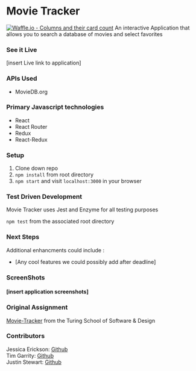 # Movie Tracker
[![Waffle.io - Columns and their card count](https://badge.waffle.io/Jessica-Erickson/movie-tracker.svg?columns=all)](https://waffle.io/Jessica-Erickson/movie-tracker)
 An interactive Application that allows you to search a database of movies and select favorites

### See it Live
[insert Live link to application]

### APIs Used
* MovieDB.org 

### Primary Javascript technologies
* React
* React Router
* Redux
* React-Redux

### Setup

1. Clone down repo
2. `npm install` from root directory
3. `npm start` and visit `localhost:3000` in your browser

### Test Driven Development

Movie Tracker uses Jest and Enzyme for all testing purposes

`npm test` from the associated root directory

### Next Steps
Additional enhancments could include :
* [Any cool features we could possibly add after deadline]

### ScreenShots
#### [insert application screenshots]

### Original Assignment

[Movie-Tracker](https://github.com/turingschool-examples/movie-tracker) from the Turing School of Software & Design

### Contributors

Jessica Erickson: [Github](https://github.com/Jessica-Erickson/movie-tracker)<br>
Tim Garrity: [Github](https://github.com/Salamandastron1)<br>
Justin Stewart: [Github](https://github.com/Jstewart3313)
